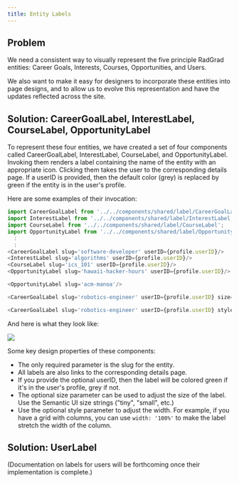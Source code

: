 ```yaml
---
title: Entity Labels
---
```


## Problem

We need a consistent way to visually represent the five principle RadGrad entities: Career Goals, Interests, Courses, Opportunities, and Users.

We also want to make it easy for designers to incorporate these entities into page designs, and to allow us to evolve this representation and have the updates reflected across the site.

## Solution: CareerGoalLabel, InterestLabel, CourseLabel, OpportunityLabel

To represent these four entities, we have created a set of four components called CareerGoalLabel, InterestLabel, CourseLabel, and OpportunityLabel. Invoking them renders a label containing the name of the entity with an appropriate icon. Clicking them takes the user to the corresponding details page.  If a userID is provided, then the default color (grey) is replaced by green if the entity is in the user's profile.

Here are some examples of their invocation:

```javascript
import CareerGoalLabel from '../../components/shared/label/CareerGoalLabel';
import InterestLabel from '../../components/shared/label/InterestLabel';
import CourseLabel from '../../components/shared/label/CourseLabel';
import OpportunityLabel from '../../components/shared/label/OpportunityLabel';
  :
  :
<CareerGoalLabel slug='software-developer' userID={profile.userID}/>
<InterestLabel slug='algorithms' userID={profile.userID}/>
<CourseLabel slug='ics_101' userID={profile.userID}/>
<OpportunityLabel slug='hawaii-hacker-hours' userID={profile.userID}/>

<OpportunityLabel slug='acm-manoa'/>

<CareerGoalLabel slug='robotics-engineer' userID={profile.userID} size='small' />

<CareerGoalLabel slug='robotics-engineer' userID={profile.userID} style={{width: '50%'}} />
```

And here is what they look like:

<img src="/img/patterns/entity-label-examples.png" />

Some key design properties of these components:

  * The only required parameter is the slug for the entity.
  * All labels are also links to the corresponding details page.
  * If you provide the optional userID, then the label will be colored green if it's in the user's profile, grey if not.
  * The optional size parameter can be used to adjust the size of the label. Use the Semantic UI size strings ("tiny", "small", etc.)
  * Use the optional style parameter to adjust the width. For example, if you have a grid with columns, you can use `width: '100%'` to make the label stretch the width of the column.

## Solution: UserLabel

(Documentation on labels for users will be forthcoming once their implementation is complete.)


